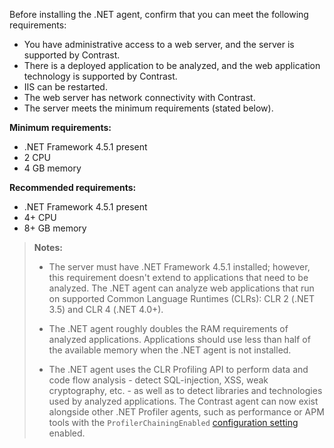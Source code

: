 <!--
title: "Contrast .NET Agent System Requirements"
description: "Contrast .NET agent system requirements"
tags: "installation agent .NET system requirements"
-->


Before installing the .NET agent, confirm that you can meet the following requirements:

- You have administrative access to a web server, and the server is supported by Contrast.
- There is a deployed application to be analyzed, and the web application technology is supported by Contrast.
- IIS can be restarted.
- The web server has network connectivity with Contrast. 
- The server meets the minimum requirements (stated below). 

**Minimum requirements:**

* .NET Framework 4.5.1 present
* 2 CPU
* 4 GB memory

**Recommended requirements:**

* .NET Framework 4.5.1 present
* 4+ CPU
* 8+ GB memory  

> **Notes:** 
> * The server must have .NET Framework 4.5.1 installed; however, this requirement doesn't extend to applications that need to be analyzed. The .NET agent can analyze web applications that run on supported Common Language Runtimes (CLRs): CLR 2 (.NET 3.5) and CLR 4 (.NET 4.0+). 
>
> * The .NET agent roughly doubles the RAM requirements of analyzed applications. Applications should use less than half of the available memory when the .NET agent is not installed. 
>
> * The .NET agent uses the CLR Profiling API to perform data and code flow analysis - detect SQL-injection, XSS, weak cryptography, etc. - as well as to detect libraries and technologies used by analyzed applications. The Contrast agent can now exist alongside other .NET Profiler agents, such as performance or APM tools with the `ProfilerChainingEnabled` [configuration setting](installation-netconfig.html#overview) enabled.
